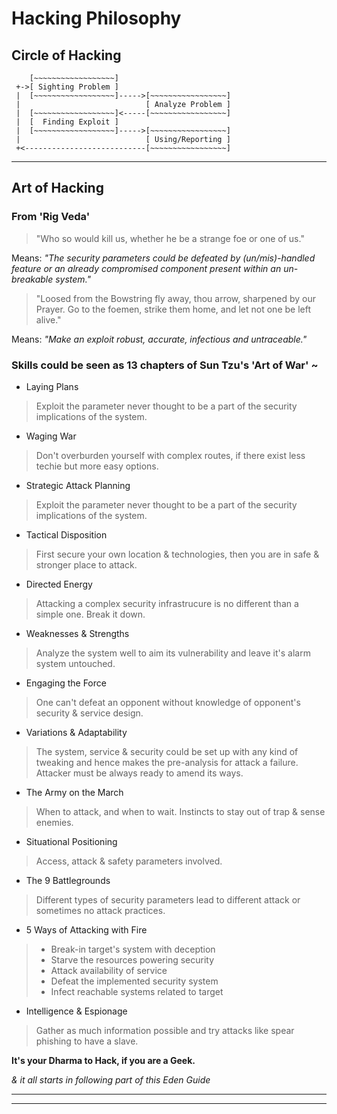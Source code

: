 
# Hacking Philosophy

## Circle of Hacking

```Shell
    [~~~~~~~~~~~~~~~~~~]
 +->[ Sighting Problem ] 
 |  [~~~~~~~~~~~~~~~~~~]----->[~~~~~~~~~~~~~~~~~] 
 |                            [ Analyze Problem ]
 |  [~~~~~~~~~~~~~~~~~~]<-----[~~~~~~~~~~~~~~~~~]
 |  [  Finding Exploit ]
 |  [~~~~~~~~~~~~~~~~~~]----->[~~~~~~~~~~~~~~~~~]
 |                            [ Using/Reporting ]
 +<---------------------------[~~~~~~~~~~~~~~~~~]
```

---

## Art of Hacking

### From 'Rig Veda'

> "Who so would kill us, whether he be a strange foe or one of us."

Means: _"The security parameters could be defeated by (un/mis)-handled feature or an already compromised component present within an un-breakable system."_


> "Loosed from the Bowstring fly away, thou arrow, sharpened by our Prayer. Go to the foemen, strike them home, and let not one be left alive."

Means: _"Make an exploit robust, accurate, infectious and untraceable."_


### Skills could be seen as 13 chapters of Sun Tzu's 'Art of War' ~

* Laying Plans
> Exploit the parameter never thought to be a part of the security implications of the system.


* Waging War
> Don't overburden yourself with complex routes, if there exist less techie but more easy options.


* Strategic Attack Planning
> Exploit the parameter never thought to be a part of the security implications of the system.


* Tactical Disposition
> First secure your own location & technologies, then you are in safe & stronger place to attack.


* Directed Energy
> Attacking a complex security infrastrucure is no different than a simple one. Break it down.


* Weaknesses & Strengths
> Analyze the system well to aim its vulnerability and leave it's alarm system untouched.


* Engaging the Force
> One can't defeat an opponent without knowledge of opponent's security & service design.


* Variations & Adaptability
> The system, service & security could be set up with any kind of tweaking and hence makes the pre-analysis for attack a failure. Attacker must be always ready to amend its ways.


* The Army on the March
> When to attack, and when to wait. Instincts to stay out of trap & sense enemies.


* Situational Positioning
> Access, attack & safety parameters involved.


* The 9 Battlegrounds
> Different types of security parameters lead to different attack or sometimes no attack practices.


* 5 Ways of Attacking with Fire
> * Break-in target's system with deception
> * Starve the resources powering security
> * Attack availability of service
> * Defeat the implemented security system
> * Infect reachable systems related to target


* Intelligence & Espionage
> Gather as much information possible and try attacks like spear phishing to have a slave.



**It's your Dharma to Hack, if you are a Geek.**

_& it all starts in following part of this Eden Guide_

---
---
